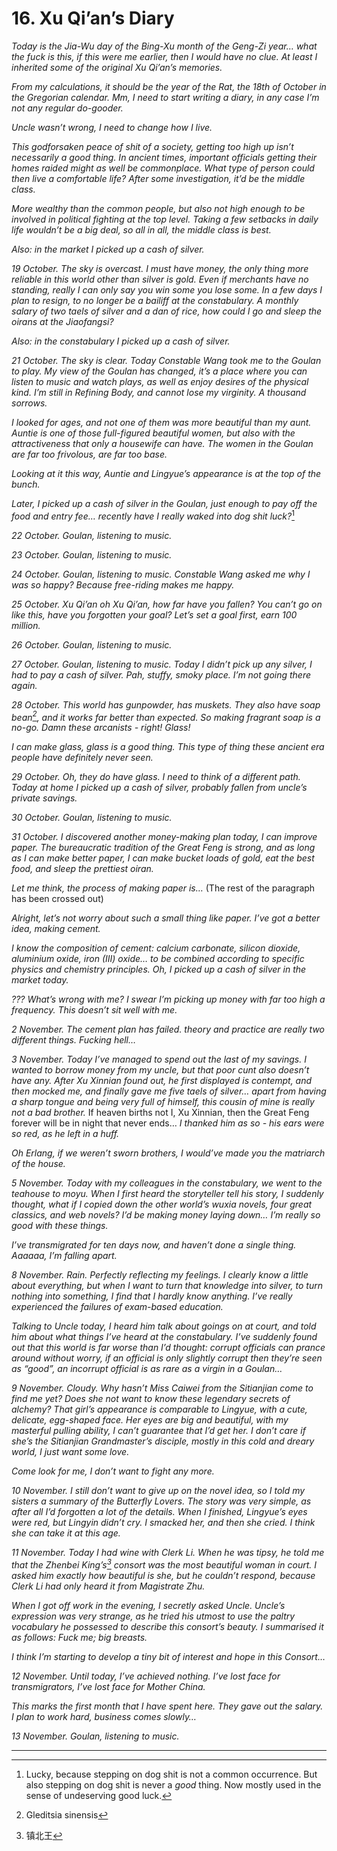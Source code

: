 
# 16. Xu Qi’an’s Diary

*Today is the Jia-Wu day of the Bing-Xu month of the Geng-Zi year… what the fuck is this, if this were me earlier, then I would have no clue. At least I inherited some of the original Xu Qi’an’s memories.*

*From my calculations, it should be the year of the Rat, the 18th of October in the Gregorian calendar. Mm, I need to start writing a diary, in any case I’m not any regular do-gooder.*

*Uncle wasn’t wrong, I need to change how I live.*

*This godforsaken peace of shit of a society, getting too high up isn’t necessarily a good thing. In ancient times, important officials getting their homes raided might as well be commonplace. What type of person could then live a comfortable life? After some investigation, it’d be the middle class.*

*More wealthy than the common people, but also not high enough to be involved in political fighting at the top level. Taking a few setbacks in daily life wouldn’t be a big deal, so all in all, the middle class is best.*

*Also: in the market I picked up a cash of silver.*

*19 October. The sky is overcast. I must have money, the only thing more reliable in this world other than silver is gold. Even if merchants have no standing, really I can only say you win some you lose some. In a few days I plan to resign, to no longer be a bailiff at the constabulary. A monthly salary of two taels of silver and a dan of rice, how could I go and sleep the oirans at the Jiaofangsi?*

*Also: in the constabulary I picked up a cash of silver.*

*21 October. The sky is clear. Today Constable Wang took me to the Goulan to play. My view of the Goulan has changed, it’s a place where you can listen to music and watch plays, as well as enjoy desires of the physical kind. I’m still in Refining Body, and cannot lose my virginity. A thousand sorrows.*

*I looked for ages, and not one of them was more beautiful than my aunt. Auntie is one of those full-figured beautiful women, but also with the attractiveness that only a housewife can have. The women in the Goulan are far too frivolous, are far too base.*

*Looking at it this way, Auntie and Lingyue’s appearance is at the top of the bunch.*

*Later, I picked up a cash of silver in the Goulan, just enough to pay off the food and entry fee… recently have I really waked into dog shit luck?*[^1]

*22 October. Goulan, listening to music.*

*23 October. Goulan, listening to music.*

*24 October. Goulan, listening to music. Constable Wang asked me why I was so happy? Because free-riding makes me happy.*

*25 October. Xu Qi’an oh Xu Qi’an, how far have you fallen? You can’t go on like this, have you forgotten your goal? Let’s set a goal first, earn 100 million.*

*26 October. Goulan, listening to music.*

*27 October. Goulan, listening to music. Today I didn’t pick up any silver, I had to pay a cash of silver. Pah, stuffy, smoky place. I’m not going there again.*

*28 October. This world has gunpowder, has muskets. They also have soap bean[^2], and it works far better than expected. So making fragrant soap is a no-go. Damn these arcanists - right! Glass!*

*I can make glass, glass is a good thing. This type of thing these ancient era people have definitely never seen.*

*29 October. Oh, they do have glass. I need to think of a different path. Today at home I picked up a cash of silver, probably fallen from uncle’s private savings.*

*30 October. Goulan, listening to music.*

*31 October. I discovered another money-making plan today, I can improve paper. The bureaucratic tradition of the Great Feng is strong, and as long as I can make better paper, I can make bucket loads of gold, eat the best food, and sleep the prettiest oiran.*

*Let me think, the process of making paper is…* (The rest of the paragraph has been crossed out)

*Alright, let’s not worry about such a small thing like paper. I’ve got a better idea, making cement.*

*I know the composition of cement: calcium carbonate, silicon dioxide, aluminium oxide, iron (III) oxide… to be combined according to specific physics and chemistry principles. Oh, I picked up a cash of silver in the market today.*

*??? What’s wrong with me? I swear I’m picking up money with far too high a frequency. This doesn’t sit well with me.*

*2 November. The cement plan has failed. theory and practice are really two different things. Fucking hell…*

*3 November. Today I’ve managed to spend out the last of my savings. I wanted to borrow money from my uncle, but that poor cunt also doesn’t have any. After Xu Xinnian found out, he first displayed is contempt, and then mocked me, and finally gave me five taels of silver… apart from having a sharp tongue and being very full of himself, this cousin of mine is really not a bad brother.* If heaven births not I, Xu Xinnian, then the Great Feng forever will be in night that never ends… *I thanked him as so - his ears were so red, as he left in a huff.*

*Oh Erlang, if we weren’t sworn brothers, I would’ve made you the matriarch of the house.*

*5 November. Today with my colleagues in the constabulary, we went to the teahouse to moyu. When I first heard the storyteller tell his story, I suddenly thought, what if I copied down the other world’s wuxia novels, four great classics, and web novels? I’d be making money laying down… I’m really so good with these things.*

*I’ve transmigrated for ten days now, and haven’t done a single thing. Aaaaaa, I’m falling apart.*

*8 November. Rain. Perfectly reflecting my feelings. I clearly know a little about everything, but when I want to turn that knowledge into silver, to turn nothing into something, I find that I hardly know anything. I’ve really experienced the failures of exam-based education.*

*Talking to Uncle today, I heard him talk about goings on at court, and told him about what things I’ve heard at the constabulary. I’ve suddenly found out that this world is far worse than I’d thought: corrupt officials can prance around without worry, if an official is only slightly corrupt then they’re seen as “good”, an incorrupt official is as rare as a virgin in a Goulan…*

*9 November. Cloudy. Why hasn’t Miss Caiwei from the Sitianjian come to find me yet? Does she not want to know these legendary secrets of alchemy? That girl’s appearance is comparable to Lingyue, with a cute, delicate, egg-shaped face. Her eyes are big and beautiful, with my masterful pulling ability, I can’t guarantee that I’d get her. I don’t care if she’s the Sitianjian Grandmaster’s disciple, mostly in this cold and dreary world, I just want some love.*

*Come look for me, I don’t want to fight any more.*

*10 November. I still don’t want to give up on the novel idea, so I told my sisters a summary of the Butterfly Lovers. The story was very simple, as after all I’d forgotten a lot of the details. When I finished, Lingyue’s eyes were red, but Lingyin didn’t cry. I smacked her, and then she cried. I think she can take it at this age.*

*11 November. Today I had wine with Clerk Li. When he was tipsy, he told me that the Zhenbei King’s[^3] consort was the most beautiful woman in court. I asked him exactly how beautiful is she, but he couldn’t respond, because Clerk Li had only heard it from Magistrate Zhu.*

*When I got off work in the evening, I secretly asked Uncle. Uncle’s expression was very strange, as he tried his utmost to use the paltry vocabulary he possessed to describe this consort’s beauty. I summarised it as follows: Fuck me; big breasts.*

*I think I’m starting to develop a tiny bit of interest and hope in this Consort…*

*12 November. Until today, I’ve achieved nothing. I’ve lost face for transmigrators, I’ve lost face for Mother China.*

*This marks the first month that I have spent here. They gave out the salary. I plan to work hard, business comes slowly…*

*13 November. Goulan, listening to music.*

---

[^1]: Lucky, because stepping on dog shit is not a common occurrence. But also stepping on dog shit is never a *good* thing. Now mostly used in the sense of undeserving good luck.    
[^2]: Gleditsia sinensis    
[^3]: 镇北王    
    